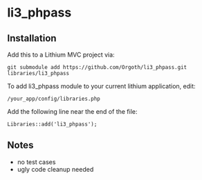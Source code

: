 # li3_phpass #

## Installation ##

Add this to a Lithium MVC project via:

    git submodule add https://github.com/Orgoth/li3_phpass.git libraries/li3_phpass

To add li3_phpass module to your current lithium application, edit:

    /your_app/config/libraries.php

Add the following line near the end of the file:

    Libraries::add('li3_phpass');

## Notes ##

- no test cases
- ugly code cleanup needed